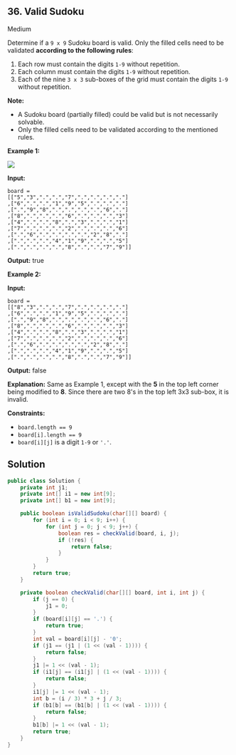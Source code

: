 ## 36\. Valid Sudoku

Medium

Determine if a `9 x 9` Sudoku board is valid. Only the filled cells need to be validated **according to the following rules**:

1.  Each row must contain the digits `1-9` without repetition.
2.  Each column must contain the digits `1-9` without repetition.
3.  Each of the nine `3 x 3` sub-boxes of the grid must contain the digits `1-9` without repetition.

**Note:**

*   A Sudoku board (partially filled) could be valid but is not necessarily solvable.
*   Only the filled cells need to be validated according to the mentioned rules.

**Example 1:**

![](https://upload.wikimedia.org/wikipedia/commons/thumb/f/ff/Sudoku-by-L2G-20050714.svg/250px-Sudoku-by-L2G-20050714.svg.png)

**Input:**

    board =
    [["5","3",".",".","7",".",".",".","."]
    ,["6",".",".","1","9","5",".",".","."]
    ,[".","9","8",".",".",".",".","6","."]
    ,["8",".",".",".","6",".",".",".","3"]
    ,["4",".",".","8",".","3",".",".","1"]
    ,["7",".",".",".","2",".",".",".","6"]
    ,[".","6",".",".",".",".","2","8","."]
    ,[".",".",".","4","1","9",".",".","5"]
    ,[".",".",".",".","8",".",".","7","9"]]

**Output:** true 

**Example 2:**

**Input:**

    board =
    [["8","3",".",".","7",".",".",".","."]
    ,["6",".",".","1","9","5",".",".","."]
    ,[".","9","8",".",".",".",".","6","."]
    ,["8",".",".",".","6",".",".",".","3"]
    ,["4",".",".","8",".","3",".",".","1"]
    ,["7",".",".",".","2",".",".",".","6"]
    ,[".","6",".",".",".",".","2","8","."]
    ,[".",".",".","4","1","9",".",".","5"]
    ,[".",".",".",".","8",".",".","7","9"]]

**Output:** false

**Explanation:** Same as Example 1, except with the **5** in the top left corner being modified to **8**. Since there are two 8's in the top left 3x3 sub-box, it is invalid. 

**Constraints:**

*   `board.length == 9`
*   `board[i].length == 9`
*   `board[i][j]` is a digit `1-9` or `'.'`.

## Solution

```java
public class Solution {
    private int j1;
    private int[] i1 = new int[9];
    private int[] b1 = new int[9];

    public boolean isValidSudoku(char[][] board) {
        for (int i = 0; i < 9; i++) {
            for (int j = 0; j < 9; j++) {
                boolean res = checkValid(board, i, j);
                if (!res) {
                    return false;
                }
            }
        }
        return true;
    }

    private boolean checkValid(char[][] board, int i, int j) {
        if (j == 0) {
            j1 = 0;
        }
        if (board[i][j] == '.') {
            return true;
        }
        int val = board[i][j] - '0';
        if (j1 == (j1 | (1 << (val - 1)))) {
            return false;
        }
        j1 |= 1 << (val - 1);
        if (i1[j] == (i1[j] | (1 << (val - 1)))) {
            return false;
        }
        i1[j] |= 1 << (val - 1);
        int b = (i / 3) * 3 + j / 3;
        if (b1[b] == (b1[b] | (1 << (val - 1)))) {
            return false;
        }
        b1[b] |= 1 << (val - 1);
        return true;
    }
}
```